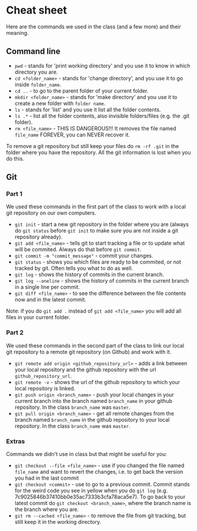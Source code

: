 # Cheat sheet

Here are the commands we used in the class (and a few more) and their meaning.

## Command line
 - `pwd` - stands for 'print working directory' and you use it to know in which directory you are.
 - `cd <folder_name>` - stands for 'change directory', and you use it to go inside `folder_name`.
 - `cd ..` - to go to the parent folder of your current folder.
 - `mkdir <folder_name>` - stands for 'make directory' and you use it to create a new folder with `folder name`.
 - `ls` - stands for 'list' and you use it list all the folder contents.
 - `ls .*` - list all the folder contents, also invisible folders/files (e.g. the .git folder).
 - `rm <file_name>` - THIS IS DANGEROUS!!! It removes the file named `file_name` FOREVER, you can NEVER recover it.
 
To remove a git repository but still keep your files do `rm -rf .git` in the folder where you have the repository. All the git information is lost when you do this.


## Git 

### Part 1

We used these commands in the first part of the class to work with a local git repository on our own computers.

 - `git init` - start a new git repository in the folder where you are (always do `git status` before `git init` to make sure you are not inside a git repository already).
 - `git add <file_name>` - tells git to start tracking a file or to update what will be commited. Always do that before `git commit`.
 - `git commit -m "commit_message"` - commit your changes.
 - `git status` - shows you which files are ready to be commited, or not tracked by git. Often tells you what to do as well.
 - `git log` - shows the history of commits in the current branch.
 - `git log --oneline` - shows the history of commits in the current branch in a single line per commit.
 - `git diff <file_name>` - to see the difference between the file contents now and in the latest commit.

 
 Note: if you do `git add .` instead of `git add <file_name>` you will add all files in your current folder.
 
 
 ### Part 2
 
 We used these commands in the second part of the class to link our local git repository to a remote git repository (on Github) and work with it.

 - `git remote add origin <github_repository_url>` - adds a link between your local repository and the github repository with the url `github_repository_url`.
 - `git remote -v` - shows the url of the github repository to which your local repository is linked.
 - `git push origin <branch_name>` - push your local changes in your current branch into the branch named `branch_name` in your github repository. In the class `branch_name` was `master`.
 - `git pull origin <branch_name>` - get all remote changes from the branch named `branch_name` in the github repository to your local repository. In the class `branch_name` was `master`.


### Extras

Commands we didn't use in class but that might be useful for you:
 
 - `git checkout --file <file_name>` - use if you changed the file named `file_name` and want to revert the changes, i.e. to get back the version you had in the last commit 
 - `git checkout <commit>` - use to go to a previous commit. Commit stands for the weird code you see in yellow when you do `git log` (e.g. 7c9025846b37410bb0e35ac7333b3cfa78aca5e7). To go back to your latest commit do `git checkout <branch_name>`, where the branch name is the branch where you are.
 - `git rm --cached <file_name>` - to remove the file from git tracking, but still keep it in the working directory.
 
